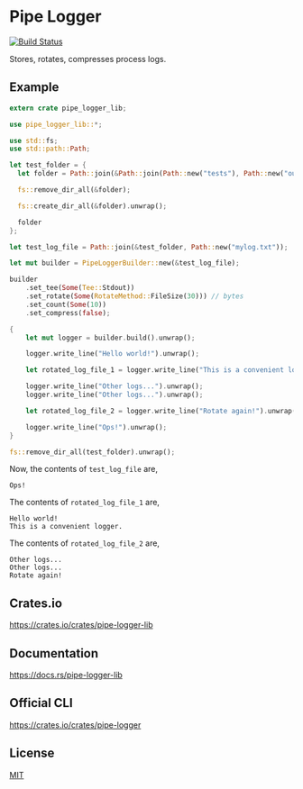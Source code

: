 Pipe Logger
====================

[![Build Status](https://travis-ci.org/magiclen/pipe-logger-lib.svg?branch=master)](https://travis-ci.org/magiclen/pipe-logger-lib)

Stores, rotates, compresses process logs.

## Example

```rust
extern crate pipe_logger_lib;

use pipe_logger_lib::*;

use std::fs;
use std::path::Path;

let test_folder = {
  let folder = Path::join(&Path::join(Path::new("tests"), Path::new("out")), "log-example");

  fs::remove_dir_all(&folder);

  fs::create_dir_all(&folder).unwrap();

  folder
};

let test_log_file = Path::join(&test_folder, Path::new("mylog.txt"));

let mut builder = PipeLoggerBuilder::new(&test_log_file);

builder
    .set_tee(Some(Tee::Stdout))
    .set_rotate(Some(RotateMethod::FileSize(30))) // bytes
    .set_count(Some(10))
    .set_compress(false);

{
    let mut logger = builder.build().unwrap();

    logger.write_line("Hello world!").unwrap();

    let rotated_log_file_1 = logger.write_line("This is a convenient logger.").unwrap().unwrap();

    logger.write_line("Other logs...").unwrap();
    logger.write_line("Other logs...").unwrap();

    let rotated_log_file_2 = logger.write_line("Rotate again!").unwrap().unwrap();

    logger.write_line("Ops!").unwrap();
}

fs::remove_dir_all(test_folder).unwrap();
```

Now, the contents of `test_log_file` are,

```text
Ops!
```

The contents of `rotated_log_file_1` are,

```text
Hello world!
This is a convenient logger.
```

The contents of `rotated_log_file_2` are,

```text
Other logs...
Other logs...
Rotate again!
```

## Crates.io

https://crates.io/crates/pipe-logger-lib

## Documentation

https://docs.rs/pipe-logger-lib

## Official CLI

https://crates.io/crates/pipe-logger

## License

[MIT](LICENSE)